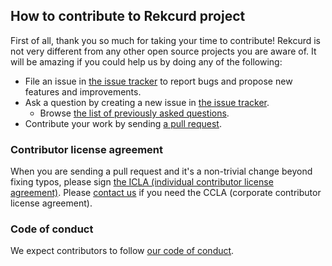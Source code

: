 ## How to contribute to Rekcurd project

First of all, thank you so much for taking your time to contribute! Rekcurd is not very different from any other open
source projects you are aware of. It will be amazing if you could help us by doing any of the following:

- File an issue in [the issue tracker](https://github.com/rekcurd/community/issues) to report bugs and propose new features and
  improvements.
- Ask a question by creating a new issue in [the issue tracker](https://github.com/rekcurd/community/issues).
  - Browse [the list of previously asked questions](https://github.com/rekcurd/community/issues?q=label%3Aquestion).
- Contribute your work by sending [a pull request](https://github.com/rekcurd/community/pulls).

### Contributor license agreement

When you are sending a pull request and it's a non-trivial change beyond fixing typos, please sign 
[the ICLA (individual contributor license agreement)](https://cla-assistant.io/rekcurd/community). Please
[contact us](dl_oss_dev@linecorp.com) if you need the CCLA (corporate contributor license agreement).

### Code of conduct

We expect contributors to follow [our code of conduct](https://github.com/rekcurd/community/blob/master/CODE_OF_CONDUCT.md).
